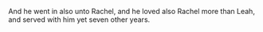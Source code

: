 And he went in also unto Rachel, and he loved also Rachel more than Leah, and served with him yet seven other years.
